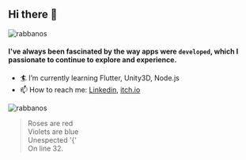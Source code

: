 ## Hi there :vulcan_salute:

![rabbanos](https://img.shields.io/github/last-commit/rabbanos/rabbanos.svg)
####  I've always been fascinated by the way apps were ``` developed ```, which I passionate to continue to explore and experience. 

 - :surfer: I’m currently learning Flutter, Unity3D, Node.js
 - :mailbox: How to reach me: [Linkedin](https://linkedin.com/in/rrabbani/ "Linkedin"), [itch.io](https://rabbanos.itch.io/ "Itch.io")

![rabbanos](https://github.githubassets.com/images/mona-whisper.gif)


> Roses are red<br>
> Violets are blue<br>
> Unespected '{'<br>
> On line 32.<br>
